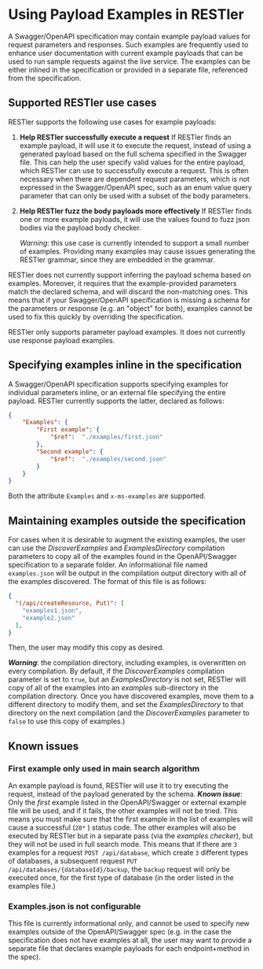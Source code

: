 # Using Payload Examples in RESTler

A Swagger/OpenAPI specification may contain example payload values for
request parameters and responses.  Such examples are frequently used
to enhance user documentation with current example payloads that can
be used to run sample requests against the live service.  The examples can be either inlined
in the specification or provided in a separate file, referenced from
the specification.  

## Supported RESTler use cases

RESTler supports the following use cases for example payloads:

1. **Help RESTler successfully execute a request** If RESTler finds an example payload, it will use it to execute the request, instead of using a generated payload based on the full schema specified in the Swagger file.   This can help the user specify valid values for the entire payload, which RESTler can use to successfully execute a request.  This is often necessary when there are dependent request parameters, which is not expressed in the Swagger/OpenAPI spec, such as an enum value query parameter that can only be used with a subset of the body parameters.

2. **Help RESTler fuzz the body payloads more effectively**  If RESTler finds one or more example payloads, it will use the values found to fuzz json bodies via the payload body checker.   

   *Warning*: this use case is currently intended to support a small number of examples.  Providing many examples may cause issues generating the RESTler grammar, since they are embedded in the grammar.

RESTler does not currently support inferring the payload schema based on examples.  Moreover, it requires that the example-provided parameters match the declared schema, and will discard the non-matching ones.  This means that if your Swagger/OpenAPI specification is missing a schema for the parameters or response (e.g. an "object" for both), examples cannot be used to fix this quickly by overriding the specification.  

RESTler only supports parameter payload examples.  It does not currently use response payload examples.

## Specifying examples inline in the specification

A Swagger/OpenAPI specification supports specifying examples for individual parameters inline, or an external file specifying the entire payload.  RESTler currently supports the latter, declared as follows:

``` json 
{
    "Examples": {
        "First example": {
            "$ref":  "./examples/first.json"
        },
        "Second example": {
            "$ref":  "./examples/second.json"
        }        
    }
}
```

Both the attribute ```Examples``` and ```x-ms-examples``` are supported.    

## Maintaining examples outside the specification

For cases when  it is desirable to augment the existing examples, the user can use the *DiscoverExamples* and *ExamplesDirectory* compilation parameters to copy all of the examples found in the OpenAPI/Swagger specification to a separate folder.  An informational file named ```examples.json``` will be output in the compilation output directory with all of the examples discovered.   The format of this file is as follows: 

```json
{
  "(/api/createResource, Put)": [
    "examples1.json",
    "example2.json"
  ],
}
```

Then, the user may modify this copy as desired.  

***Warning***: the compilation directory, including examples, is overwritten on every compilation.  By default, if the *DiscoverExamples* compilation parameter is set to ```true```, but an *ExamplesDirectory* is not set, RESTler will copy of all of the examples into an *examples* sub-directory in the compilation directory.  Once you have discovered examples, move them to a different directory to modify them, and set the *ExamplesDirectory* to that directory on the next compilation (and the *DiscoverExamples* parameter to ```false``` to use this copy of examples.) 

## Known issues

### First example only used in main search algorithm

An example payload is found, RESTler will use it to try executing the request, instead of the payload generated by the schema.  ***Known issue***:  Only the *first* example listed in the OpenAPI/Swagger or external example file will be used, and if it fails, the other examples will not be tried.   This means you must make sure that the first example in the list of examples will cause a successful (```20*``` ) status code.  The other examples will also be executed by RESTler but in a separate pass (via the *examples checker*), but they will not be used in full search mode.  This means that if there are ```3``` examples for a request ```POST /api/database```, which create ```3``` different types of databases, a subsequent request ```PUT /api/databases/{databaseId}/backup```, the ```backup``` request will only be executed once, for the first type of database (in the order listed in the examples file.)

### Examples.json is not configurable

This file is currently informational only, and cannot be used to specify new examples outside of the OpenAPI/Swagger spec (e.g. in the case the specification does not have examples at all, the user may want to provide a separate file that declares example payloads for each endpoint+method in the spec).

